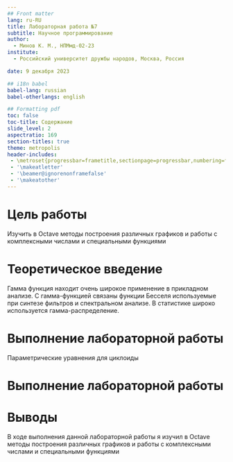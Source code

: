 ```yaml
---
## Front matter
lang: ru-RU
title: Лабораторная работа №7
subtitle: Научное программирование
author:
  - Минов К. М., НПМмд-02-23
institute:
  - Российский университет дружбы народов, Москва, Россия

date: 9 декабря 2023

## i18n babel
babel-lang: russian
babel-otherlangs: english

## Formatting pdf
toc: false
toc-title: Содержание
slide_level: 2
aspectratio: 169
section-titles: true
theme: metropolis
header-includes:
 - \metroset{progressbar=frametitle,sectionpage=progressbar,numbering=fraction}
 - '\makeatletter'
 - '\beamer@ignorenonframefalse'
 - '\makeatother'
---
```


# Цель работы

Изучить в Octave методы построения различных графиков и работы с комплексными числами и специальными функциями

# Теоретическое введение
Гамма функция находит очень широкое применение в прикладном анализе. С гамма-функцией связаны функции Бесселя используемые при синтезе фильтров и спектральном анализе. В статистике широко используется гамма-распределение. 

# Выполнение лабораторной работы

Параметрические уравнения для циклоиды


# Выполнение лабораторной работы




# Выводы

В ходе выполнения данной лабораторной работы я изучил в Octave методы построения различных графиков и работы с комплексными числами и специальными функциями

